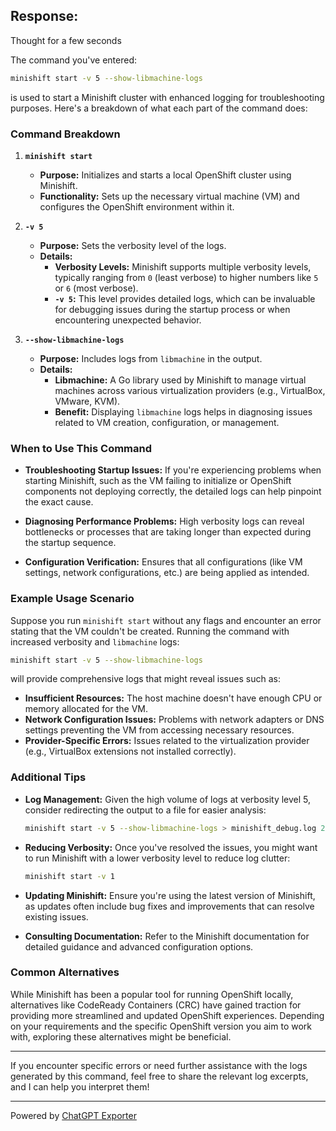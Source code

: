 ## Response:
Thought for a few seconds

The command you've entered:

```bash
minishift start -v 5 --show-libmachine-logs
```

is used to start a Minishift cluster with enhanced logging for troubleshooting purposes. Here's a breakdown of what each part of the command does:

### **Command Breakdown**

1.  **`minishift start`**
    
    *   **Purpose:** Initializes and starts a local OpenShift cluster using Minishift.
    *   **Functionality:** Sets up the necessary virtual machine (VM) and configures the OpenShift environment within it.
2.  **`-v 5`**
    
    *   **Purpose:** Sets the verbosity level of the logs.
    *   **Details:**
        *   **Verbosity Levels:** Minishift supports multiple verbosity levels, typically ranging from `0` (least verbose) to higher numbers like `5` or `6` (most verbose).
        *   **`-v 5`:** This level provides detailed logs, which can be invaluable for debugging issues during the startup process or when encountering unexpected behavior.
3.  **`--show-libmachine-logs`**
    
    *   **Purpose:** Includes logs from `libmachine` in the output.
    *   **Details:**
        *   **Libmachine:** A Go library used by Minishift to manage virtual machines across various virtualization providers (e.g., VirtualBox, VMware, KVM).
        *   **Benefit:** Displaying `libmachine` logs helps in diagnosing issues related to VM creation, configuration, or management.

### **When to Use This Command**

*   **Troubleshooting Startup Issues:** If you're experiencing problems when starting Minishift, such as the VM failing to initialize or OpenShift components not deploying correctly, the detailed logs can help pinpoint the exact cause.
    
*   **Diagnosing Performance Problems:** High verbosity logs can reveal bottlenecks or processes that are taking longer than expected during the startup sequence.
    
*   **Configuration Verification:** Ensures that all configurations (like VM settings, network configurations, etc.) are being applied as intended.
    

### **Example Usage Scenario**

Suppose you run `minishift start` without any flags and encounter an error stating that the VM couldn't be created. Running the command with increased verbosity and `libmachine` logs:

```bash
minishift start -v 5 --show-libmachine-logs
```

will provide comprehensive logs that might reveal issues such as:

*   **Insufficient Resources:** The host machine doesn't have enough CPU or memory allocated for the VM.
*   **Network Configuration Issues:** Problems with network adapters or DNS settings preventing the VM from accessing necessary resources.
*   **Provider-Specific Errors:** Issues related to the virtualization provider (e.g., VirtualBox extensions not installed correctly).

### **Additional Tips**

*   **Log Management:** Given the high volume of logs at verbosity level 5, consider redirecting the output to a file for easier analysis:
    
    ```bash
    minishift start -v 5 --show-libmachine-logs > minishift_debug.log 2>&1
    ```
    
*   **Reducing Verbosity:** Once you've resolved the issues, you might want to run Minishift with a lower verbosity level to reduce log clutter:
    
    ```bash
    minishift start -v 1
    ```
    
*   **Updating Minishift:** Ensure you're using the latest version of Minishift, as updates often include bug fixes and improvements that can resolve existing issues.
    
*   **Consulting Documentation:** Refer to the Minishift documentation for detailed guidance and advanced configuration options.
    

### **Common Alternatives**

While Minishift has been a popular tool for running OpenShift locally, alternatives like CodeReady Containers (CRC) have gained traction for providing more streamlined and updated OpenShift experiences. Depending on your requirements and the specific OpenShift version you aim to work with, exploring these alternatives might be beneficial.

* * *

If you encounter specific errors or need further assistance with the logs generated by this command, feel free to share the relevant log excerpts, and I can help you interpret them!



---
Powered by [ChatGPT Exporter](https://www.chatgptexporter.com)